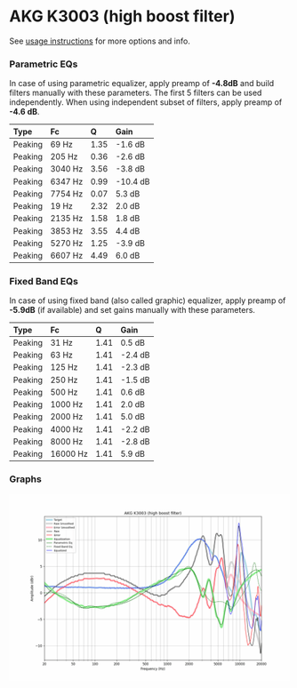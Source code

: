 # AKG K3003 (high boost filter)
See [usage instructions](https://github.com/jaakkopasanen/AutoEq#usage) for more options and info.

### Parametric EQs
In case of using parametric equalizer, apply preamp of **-4.8dB** and build filters manually
with these parameters. The first 5 filters can be used independently.
When using independent subset of filters, apply preamp of **-4.6 dB**.

| Type    | Fc      |    Q | Gain     |
|:--------|:--------|:-----|:---------|
| Peaking | 69 Hz   | 1.35 | -1.6 dB  |
| Peaking | 205 Hz  | 0.36 | -2.6 dB  |
| Peaking | 3040 Hz | 3.56 | -3.8 dB  |
| Peaking | 6347 Hz | 0.99 | -10.4 dB |
| Peaking | 7754 Hz | 0.07 | 5.3 dB   |
| Peaking | 19 Hz   | 2.32 | 2.0 dB   |
| Peaking | 2135 Hz | 1.58 | 1.8 dB   |
| Peaking | 3853 Hz | 3.55 | 4.4 dB   |
| Peaking | 5270 Hz | 1.25 | -3.9 dB  |
| Peaking | 6607 Hz | 4.49 | 6.0 dB   |

### Fixed Band EQs
In case of using fixed band (also called graphic) equalizer, apply preamp of **-5.9dB**
(if available) and set gains manually with these parameters.

| Type    | Fc       |    Q | Gain    |
|:--------|:---------|:-----|:--------|
| Peaking | 31 Hz    | 1.41 | 0.5 dB  |
| Peaking | 63 Hz    | 1.41 | -2.4 dB |
| Peaking | 125 Hz   | 1.41 | -2.3 dB |
| Peaking | 250 Hz   | 1.41 | -1.5 dB |
| Peaking | 500 Hz   | 1.41 | 0.6 dB  |
| Peaking | 1000 Hz  | 1.41 | 2.0 dB  |
| Peaking | 2000 Hz  | 1.41 | 5.0 dB  |
| Peaking | 4000 Hz  | 1.41 | -2.2 dB |
| Peaking | 8000 Hz  | 1.41 | -2.8 dB |
| Peaking | 16000 Hz | 1.41 | 5.9 dB  |

### Graphs
![](./AKG%20K3003%20(high%20boost%20filter).png)